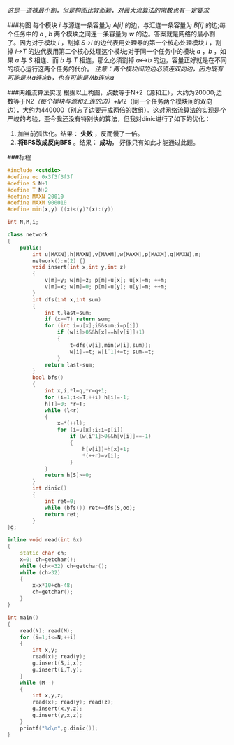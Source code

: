 *这是一道裸最小割，但是构图比较新颖，对最大流算法的常数也有一定要求* 

###构图
每个模块 *i* 与源连一条容量为 *A[i]* 的边，与汇连一条容量为 *B[i]* 的边;每个任务中的 *a* , *b* 两个模块之间连一条容量为 *w* 的边。答案就是网络的最小割了。因为对于模块 *i* ，割掉 *S->i* 的边代表用处理器的第一个核心处理模块 *i* ，割掉 *i->T* 的边代表用第二个核心处理这个模块;对于同一个任务中的模块 *a* ，*b* ，如果 *a* 与 *S* 相连、而 *b* 与 *T* 相连，那么必须割掉 *a<->b* 的边，容量正好就是在不同的核心运行这两个任务的代价。
 *注意：两个模块间的边必须连双向边，因为既有可能是从a连向b，也有可能是从b连向a*

###网络流算法实现
根据以上构图，点数等于N+2（源和汇），大约为20000;边数等于N*2（每个模块与源和汇连的边）+M*2（同一个任务两个模块间的双向边），大约为440000（别忘了边要开成两倍的数组）。这对网络流算法的实现是个严峻的考验，至今我还没有特别快的算法，但我对dinic进行了如下的优化：
 1. 加当前弧优化。结果： **失败** ，反而慢了一倍。
 2.  **将BFS改成反向BFS** 。结果： **成功**， 好像只有如此才能通过此题。

###标程

```cpp
#include <cstdio>
#define oo 0x3f3f3f3f 
#define S N+1
#define T N+2
#define MAXN 20010
#define MAXM 900010
#define min(x,y) ((x)<(y)?(x):(y))

int N,M,i;

class network
{
    public:
        int u[MAXN],h[MAXN],v[MAXM],w[MAXM],p[MAXM],q[MAXN],m;
        network():m(2) {}
        void insert(int x,int y,int z)
        {
            v[m]=y; w[m]=z; p[m]=u[x]; u[x]=m; ++m;
            v[m]=x; w[m]=0; p[m]=u[y]; u[y]=m; ++m;
        }
        int dfs(int x,int sum)
        {
            int t,last=sum; 
            if (x==T) return sum;
            for (int i=u[x];i&&sum;i=p[i]) 
                if (w[i]>0&&h[x]==h[v[i]]+1)
                {
                    t=dfs(v[i],min(w[i],sum));
                    w[i]-=t; w[i^1]+=t; sum-=t;
                }
            return last-sum;
        }
        bool bfs()
        {
            int x,i,*l=q,*r=q+1;
            for (i=1;i<=T;++i) h[i]=-1;
            h[T]=0; *r=T;
            while (l<r)
            {
                x=*(++l);
                for (i=u[x];i;i=p[i])
                    if (w[i^1]>0&&h[v[i]]==-1)
                    {
                        h[v[i]]=h[x]+1;
                        *(++r)=v[i];
                    }
            }
            return h[S]>=0;
        }
        int dinic()
        {
            int ret=0;
            while (bfs()) ret+=dfs(S,oo);
            return ret;
        }
}g;

inline void read(int &x)
{
    static char ch;
    x=0; ch=getchar();
    while (ch<=32) ch=getchar();
    while (ch>32)
    {
        x=x*10+ch-48;
        ch=getchar();
    }
}

int main()
{
    read(N); read(M);
    for (i=1;i<=N;++i)
    {
        int x,y;
        read(x); read(y);
        g.insert(S,i,x);
        g.insert(i,T,y);
    }
    while (M--)
    {
        int x,y,z;
        read(x); read(y); read(z);
        g.insert(x,y,z);
        g.insert(y,x,z);
    }
    printf("%d\n",g.dinic());
}

```
